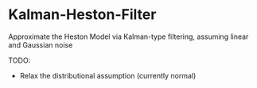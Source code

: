 # Kalman-Heston-Filter
Approximate the Heston Model via Kalman-type filtering, assuming linear and Gaussian noise 

TODO: 
* Relax the distributional assumption (currently normal)